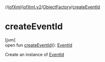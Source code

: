 //[iofXml](../../../index.md)/[iofXml.v2](../index.md)/[ObjectFactory](index.md)/[createEventId](create-event-id.md)

# createEventId

[jvm]\
open fun [createEventId](create-event-id.md)(): [EventId](../-event-id/index.md)

Create an instance of [EventId](../-event-id/index.md)
